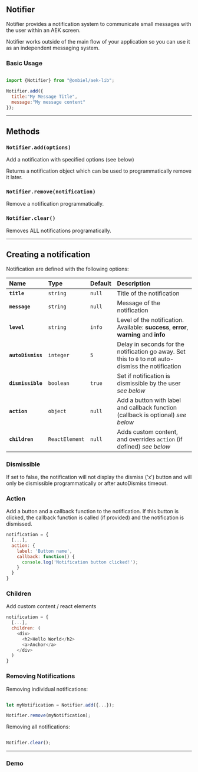 ## Notifier

Notifier provides a notification system to communicate small messages with the user within an AEK screen.

Notifier works outside of the main flow of your application so you can use it as an independent messaging system.

### Basic Usage

``` javascript

import {Notifier} from "@ombiel/aek-lib";

Notifier.add({
  title:"My Message Title",
  message:"My message content"
});

```
------------------

## Methods

### `Notifier.add(options)`

Add a notification with specified options (see below)

Returns a notification object which can be used to programmatically remove it later.

### `Notifier.remove(notification)`

Remove a notification programmatically.

### `Notifier.clear()`

Removes ALL notifications programatically.


-------------------------

## Creating a notification

Notification are defined with the following options:

| Name              | Type           | Default | Description                                                                                         |
|:------------------|:---------------|:--------|:----------------------------------------------------------------------------------------------------|
| **`title`**       | `string`       | `null`  | Title of the notification                                                                           |
| **`message`**     | `string`       | `null`  | Message of the notification                                                                         |
| **`level`**       | `string`       | `info`  | Level of the notification. Available: **success**, **error**, **warning** and **info**              |
| **`autoDismiss`** | `integer`      | `5`     | Delay in seconds for the notification go away. Set this to `0` to not auto-dismiss the notification |
| **`dismissible`** | `boolean`      | `true`  | Set if notification is dismissible by the user _see below_                                          |
| **`action`**      | `object`       | `null`  | Add a button with label and callback function (callback is optional) _see below_                    |
| **`children`**    | `ReactElement` | `null`  | Adds custom content, and overrides `action` (if defined) _see below_                                |


### Dismissible

If set to false, the notification will not display the dismiss ('x') button and will only be dismissible programmatically or after autoDismiss timeout.

### Action

Add a button and a callback function to the notification. If this button is clicked, the callback function is called (if provided) and the notification is dismissed.

```javascript
notification = {
  [...],
  action: {
    label: 'Button name',
    callback: function() {
      console.log('Notification button clicked!');
    }
  }
}

```

### Children

Add custom content / react elements

```javascript
notification = {
  [...],
  children: (
    <div>
      <h2>Hello World</h2>
      <a>Anchor</a>
    </div>
  )
}

```

### Removing Notifications

Removing individual notifications:

```javascript

let myNotification = Notifier.add({...});

Notifier.remove(myNotification);

```

Removing all notifications:

```javascript

Notifier.clear();

```

--------

### Demo


<script type="text/aek-example" data-component="Example">

  import {Notifier,Form,Divider,Table,Button} from "@ombiel/aek-lib";
  import {pick} from "lodash";

  const fields = [
    {name:"title"},
    {name:"message"},
    {name:"level",type:"select",options:["info","warning","error","success"]},
    {name:"autoDismiss",type:"number"},
    {name:"dismissible",type:"checkbox"},
    {name:"actionText",label:"Action Text"},
    {name:"customContent",label:"Custom Content",type:"checkbox"},
    [<Divider/>,<Button type="submit" variation="positive">Add</Button>,<Button variation="negative" onClick={(ev)=>{ev.preventDefault();Notifier.clear();}}>Clear All</Button>]
  ];

  class Example extends React.Component{
    constructor(){
      super();
      this.state = {
        title:"Message Title",
        message:"Message Content",
        level:"info",
        dismissible:true
      }
    }

    onSubmit = (ev)=> {
      ev.preventDefault();
      let opts = pick(this.state,"title","message","level","autoDismiss","dismissible");
      let {actionText,customContent} = this.state;
      if(actionText) {
        opts.action = {
          label:actionText,
          callback:()=>{
            alert(`You clicked the "${actionText}" button`);
          }
        }
      }

      if(customContent) {
        opts.children = (
          <div>
            <Table compact celled data={[[1,2,3],[4,5,6]]} />
          </div>
        );
      }

      Notifier.add(opts);
    }

    onChange = (ev,name,value)=> {
      this.setState({[name]:value});
      if (name=="customContent" && value) {
        this.setState({message:""});
      }
    }

    render() {

      return <Form onSubmit={this.onSubmit} onChange={this.onChange} fields={fields} data={this.state}/>;

    }
  };

</script>
